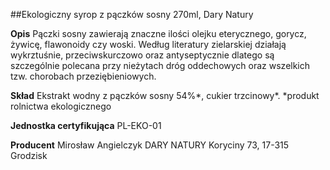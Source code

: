 ##Ekologiczny syrop z pączków sosny 270ml, Dary Natury

**Opis** Pączki sosny zawierają znaczne ilości olejku eterycznego, gorycz, żywicę, flawonoidy czy woski. Według literatury zielarskiej działają wykrztuśnie, przeciwskurczowo oraz antyseptycznie dlatego są szczególnie polecana przy nieżytach dróg oddechowych oraz wszelkich tzw. chorobach przeziębieniowych. 

**Skład** Ekstrakt wodny z pączków sosny 54%\*, cukier trzcinowy\*.
*produkt rolnictwa ekologicznego

**Jednostka certyfikująca** PL-EKO-01

**Producent** Mirosław Angielczyk DARY NATURY
Koryciny 73, 17-315 Grodzisk
